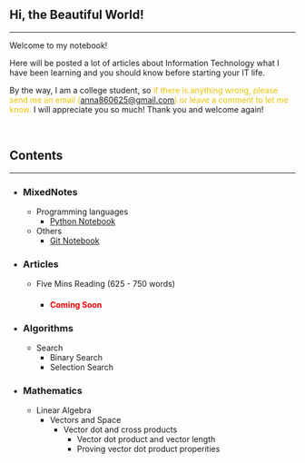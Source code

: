 <style>
.highlight1{
    color: #EAC100;
}
.highlight2{
    color: #AFAF61;
}
.comingsoon{
    color: red;
}
</style>

## Hi, the Beautiful World!
---

Welcome to my notebook!

Here will be posted a lot of articles about Information Technology what I have been learning and you should know before starting your IT life.

By the way, I am a college student, so <font class="highlight1">if there is anything wrong, please send me an email (</font><anna860625@gmail.com><font class="highlight1">) or leave a comment to let me know.</font> I will appreciate you so much! Thank you and welcome again!

<br/>

## Contents
---

* ### MixedNotes
    <!--<font class="highlight2">Obviously, they are notes.</font>-->
    * Programming languages
      * [Python Notebook](mixednotes/python.md)
    * Others
      * [Git Notebook](mixednotes/git.md)

* ### Articles
    <!--<font class="highlight2">Please be kind. Here's my personal point of views of different topics and books' reviews.</font>-->
    * Five Mins Reading (625 - 750 words)
      * <h4><font class="comingsoon">Coming Soon</font></h4>

* ### Algorithms
    <!--<font class="highlight2">Most of references are from the book called "grokking algorithms".</font>-->
    * Search
       * Binary Search
       * Selection Search

* ### Mathematics
    <!--<font class="highlight2">Its references are from Khan Academy.</font>-->
    * Linear Algebra
      * Vectors and Space
        - Vector dot and cross products
          - Vector dot product and vector length
          - Proving vector dot product properities

<!--
### Python

Markdown is a lightweight and easy-to-use syntax for styling your writing. It includes conventions for

```markdown
Syntax highlighted code block

# Header 1
## Header 2
### Header 3

- Bulleted
- List

1. Numbered
2. List

**Bold** and _Italic_ and `Code` text

[Link](url) and ![Image](src)
```

For more details see [GitHub Flavored Markdown](https://guides.github.com/features/mastering-markdown/).

### Jekyll Themes

Your Pages site will use the layout and styles from the Jekyll theme you have selected in your [repository settings](https://github.com/anna0625/QuantumAnna/settings). The name of this theme is saved in the Jekyll `_config.yml` configuration file.

### Support or Contact

Having trouble with Pages? Check out our [documentation](https://help.github.com/categories/github-pages-basics/) or [contact support](https://github.com/contact) and we’ll help you sort it out.

-->